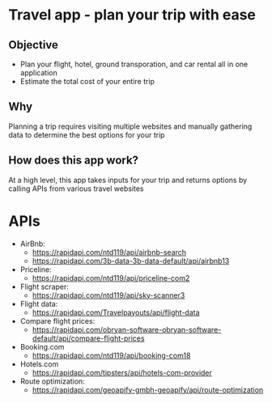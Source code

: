 # Travel app - plan your trip with ease

## Objective
- Plan your flight, hotel, ground transporation, and car rental all in one application
- Estimate the total cost of your entire trip

## Why
Planning a trip requires visiting multiple websites and manually gathering data to determine the best options for your trip

## How does this app work?
At a high level, this app takes inputs for your trip and returns options by calling APIs from various travel websites

# APIs
- AirBnb: 
    - https://rapidapi.com/ntd119/api/airbnb-search
    - https://rapidapi.com/3b-data-3b-data-default/api/airbnb13
- Priceline:
    - https://rapidapi.com/ntd119/api/priceline-com2
- Flight scraper:
    - https://rapidapi.com/ntd119/api/sky-scanner3
- Flight data:
    - https://rapidapi.com/Travelpayouts/api/flight-data
- Compare flight prices:
    - https://rapidapi.com/obryan-software-obryan-software-default/api/compare-flight-prices
- Booking.com
    - https://rapidapi.com/ntd119/api/booking-com18
- Hotels.com
    - https://rapidapi.com/tipsters/api/hotels-com-provider
- Route optimization:
    - https://rapidapi.com/geoapify-gmbh-geoapify/api/route-optimization